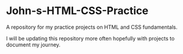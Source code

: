 # John-s-HTML-CSS-Practice
A repository for my practice projects on HTML and CSS fundamentals.

I will be updating this repository more often hopefully with projects to document my journey.
